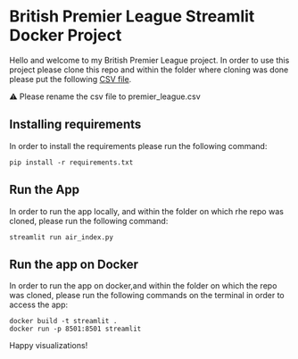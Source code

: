 # British Premier League Streamlit Docker Project

Hello and welcome to my British Premier League project. In order to use this project please clone this repo and within the folder where cloning was done please put the following [CSV file](https://www.kaggle.com/datasets/quadeer15sh/premier-league-standings-11-seasons-20102021?resource=download).

:warning: Please rename the csv file to premier_league.csv


## Installing requirements

In order to install the requirements please run the following command:

```
pip install -r requirements.txt
```

## Run the App

In order to run the app locally, and within the folder on which rhe repo was cloned, please run the following command:

```
streamlit run air_index.py
```


## Run the app on Docker
In order to run the app on docker,and within the folder on which the repo was cloned, please run the following commands on the terminal in order to access the app:

```
docker build -t streamlit .
docker run -p 8501:8501 streamlit
```

Happy visualizations!

